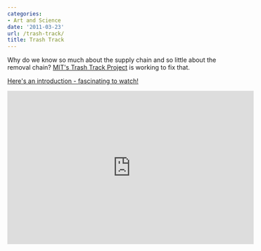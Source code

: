 ```yaml
---
categories:
- Art and Science
date: '2011-03-23'
url: /trash-track/
title: Trash Track
---
```


Why do we know so much about the supply chain and so little about the removal chain? <a href="http://senseable.mit.edu/trashtrack/">MIT's Trash Track Project</a> is working to fix that.

<a href="https://www.youtube.com/watch?v=fvTZc5hWBNY">Here's an introduction - fascinating to watch!</a>

<p align="center"><iframe title="YouTube video player" width="560" height="349" src="https://www.youtube.com/embed/fvTZc5hWBNY?rel=0" frameborder="0" allowfullscreen></iframe></p>